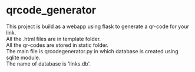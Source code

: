 # qrcode_generator
This project is build as a webapp using flask to generate a qr-code for your link.
<br/> All the .html files are in template folder.
<br/> All the qr-codes are stored in static folder.
<br/> The main file is qrcodegenerator.py in which database is created using sqlite module.
<br/> The name of database is 'links.db'.
